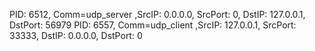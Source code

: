 PID: 6512, Comm=udp_server ,SrcIP: 0.0.0.0, SrcPort: 0, DstIP: 127.0.0.1, DstPort: 56979 
PID: 6557, Comm=udp_client ,SrcIP: 127.0.0.1, SrcPort: 33333, DstIP: 0.0.0.0, DstPort: 0 
